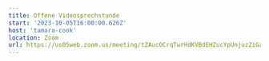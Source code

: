 ```yaml
---
title: Offene Videosprechstunde
start: '2023-10-05T16:00:00.626Z'
host: 'tamara-cook'
location: Zoom
url: https://us05web.zoom.us/meeting/tZAucOCrqTwrHdKVBdEHZucYpUnjuzZiGapM/ics?icsToken=98tyKuGsrTwjGdOSsR6BRpwIA4_CXenwtmZcgqd2qj3hJghpdwDPJtdMOKdlKtH3
---
```

